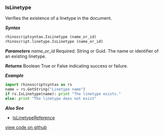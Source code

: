### IsLinetype

Verifies the existence of a linetype in the document.  

***Syntax***
```python
rhinoscriptsyntax.IsLinetype (name_or_id)
rhinoscript.linetype.IsLinetype (name_or_id)
```

***Parameters***
*name_or_id* Required.  String or Guid.  The name or identifier of an existing linetype.  

***Returns***
Boolean True or False indicating success or failure.

***Example***
```python
import rhinoscriptsyntax as rs
name = rs.GetString("Linetype name")
if rs.IsLinetype(name): print "The linetype exists."
else: print "The linetype does not exist"
```

***Also See***
  - [IsLinetypeReference](./IsLinetypeReference.html)  

[view code on github](https://github.com/acormier/rhinopythondocs/blob/233504a3f4ddb4233db057d15459948256e6631c/linetype/linetype.py#L13-L18)  
